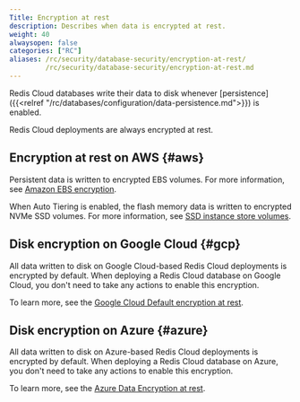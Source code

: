 ```yaml
---
Title: Encryption at rest
description: Describes when data is encrypted at rest.
weight: 40
alwaysopen: false
categories: ["RC"]
aliases: /rc/security/database-security/encryption-at-rest/
         /rc/security/database-security/encryption-at-rest.md
---
```

Redis Cloud databases write their data to disk whenever [persistence]({{<relref "/rc/databases/configuration/data-persistence.md">}}) is enabled. 

Redis Cloud deployments are always encrypted at rest. 

## Encryption at rest on AWS {#aws}

Persistent data is written to encrypted EBS volumes. For more information, see [Amazon EBS encryption](https://docs.aws.amazon.com/AWSEC2/latest/UserGuide/EBSEncryption.html). 

When Auto Tiering is enabled, the flash memory data is written to encrypted NVMe SSD volumes. For more information, see [SSD instance store volumes](https://docs.aws.amazon.com/AWSEC2/latest/UserGuide/ssd-instance-store.html).

## Disk encryption on Google Cloud {#gcp}

All data written to disk on Google Cloud-based Redis Cloud deployments is encrypted by default. When deploying
a Redis Cloud database on Google Cloud, you don't need to take any actions to enable this encryption.

To learn more, see the [Google Cloud Default encryption at rest](https://cloud.google.com/security/encryption-at-rest).

## Disk encryption on Azure {#azure}

All data written to disk on Azure-based Redis Cloud deployments is encrypted by default. When deploying
a Redis Cloud database on Azure, you don't need to take any actions to enable this encryption.

To learn more, see the [Azure Data Encryption at rest](https://docs.microsoft.com/en-us/azure/security/fundamentals/encryption-atrest).
